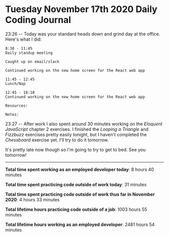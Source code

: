 # Tuesday November 17th 2020 Daily Coding Journal

23:26 -- Today was your standard heads down and grind day at the office. Here's what I did:

```
8:30 - 11:45
Daily standup meeting

Caught up on email/slack

Continued working on the new home screen for the React web app

11:45 - 12:45
Lunch/Nap

12:45 - 18:10
Continued working on the new home screen for the React web app

Resources:

Notes:
```

23:27 -- After work I also spent around 30 minutes working on the _Eloquent JavaScript_ chapter 2 exercises. I finished the _Looping a Triangle_ and _Fizzbuzz_ exercises pretty easily tonight, but I haven't completed the _Chessboard_ exercise yet. I'll try to do it tomorrow.

It's pretty late now though so I'm going to try to get to bed. See you tomorrow!

---

**Total time spent working as an employed developer today**: 8 hours 40 minutes

**Total time spent practicing code outside of work today**: 31 minutes

**Total time spent practicing code outside of work thus far in November 2020**: 4 hours 33 minutes

**Total lifetime hours practicing code outside of a job**: 1003 hours 55 minutes

**Total lifetime hours working as an employed developer**: 2481 hours 54 minutes
